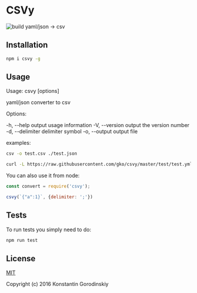 # CSVy
![build](https://travis-ci.org/gko/csvy.svg?branch=master)
yaml/json → csv

## Installation

```bash
npm i csvy -g
```

## Usage

Usage: csvy [options]

yaml/json converter to csv

Options:

  -h, --help                   output usage information
  -V, --version                output the version number
  -d, --delimiter <delimiter>  delimiter symbol
  -o, --output <file>          output file

examples:
```bash
csv -o test.csv ./test.json
```

```bash
curl -L https://raw.githubusercontent.com/gko/csvy/master/test/test.yml | csvy
```

You can also use it from node:

```javascript
const convert = require('csvy');

csvy(`{"a":1}`, {delimiter: ';'})
```

## Tests

To run tests you simply need to do:
```bash
npm run test
```

## License

[MIT](http://opensource.org/licenses/MIT)

Copyright (c) 2016 Konstantin Gorodinskiy
